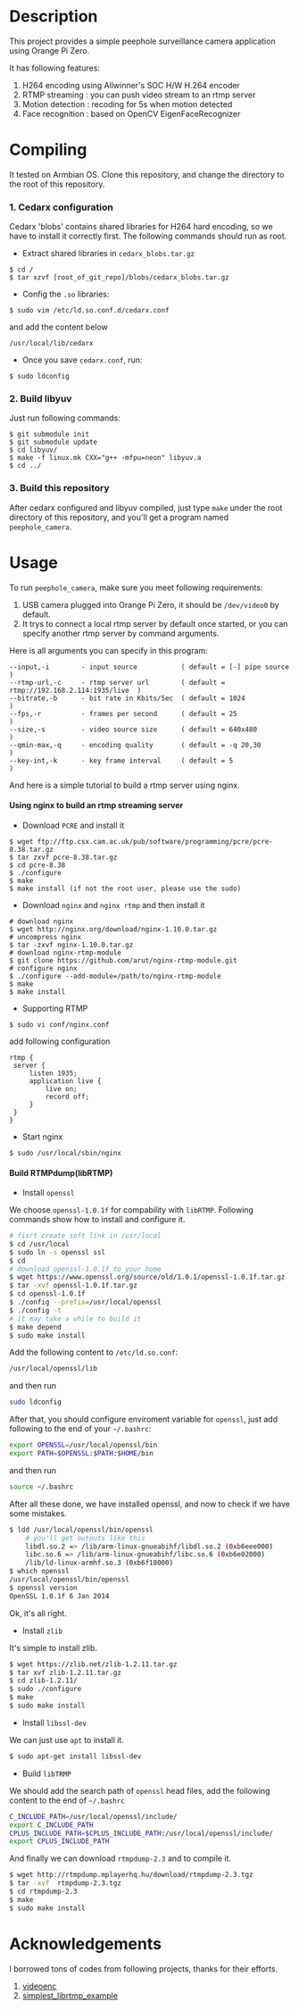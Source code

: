 # Description

This project provides a simple peephole surveillance camera application using Orange Pi Zero.

It has following features:
1. H264 encoding using Allwinner's SOC H/W H.264 encoder
2. RTMP streaming : you can push video stream to an rtmp server
3. Motion detection : recoding for 5s when motion detected
4. Face recognition : based on OpenCV EigenFaceRecognizer


#  Compiling

It tested on Armbian OS. Clone this repository, and change the directory to the root of this repository.

### 1. Cedarx configuration
Cedarx 'blobs' contains shared libraries for H264 hard encoding, so we have to install it correctly first. The following commands should run as root.
- Extract shared libraries in `cedarx_blobs.tar.gz`
```shell
$ cd /
$ tar xzvf [root_of_git_repo]/blobs/cedarx_blobs.tar.gz
```
- Config the `.so` libraries:
```shell
$ sudo vim /etc/ld.so.conf.d/cedarx.conf
```
and add the content below
```shell
/usr/local/lib/cedarx
```
- Once you save `cedarx.conf`, run:
```shell
$ sudo ldconfig
```

### 2. Build libyuv
Just run following commands:
```shell
$ git submodule init
$ git submodule update
$ cd libyuv/
$ make -f linux.mk CXX="g++ -mfpu=neon" libyuv.a
$ cd ../
```

### 3. Build this repository
After cedarx configured and libyuv compiled, just type `make` under the root directory of this repository, and you'll get a program named `peephole_camera`.

# Usage

To run `peephole_camera`, make sure you meet following requirements:

1. USB camera plugged into Orange Pi Zero, it should be `/dev/video0` by default.
2. It trys to connect a local rtmp server by default once started, or you can specify another rtmp server by command arguments.

Here is all arguments you can specify in this program:
```
--input,-i        - input source           ( default = [-] pipe source                 )
--rtmp-url,-c     - rtmp server url        ( default = rtmp://192.168.2.114:1935/live  )
--bitrate,-b      - bit rate in Kbits/Sec  ( default = 1024                            )
--fps,-r          - frames per second      ( default = 25                              )
--size,-s         - video source size      ( default = 640x480                         )
--qmin-max,-q     - encoding quality       ( default = -q 20,30                        )
--key-int,-k      - key frame interval     ( default = 5                               )
```

And here is a simple tutorial to build a rtmp server using nginx.
#### Using nginx to build an rtmp streaming server
- Download `PCRE` and install it

```shell
$ wget ftp://ftp.csx.cam.ac.uk/pub/software/programming/pcre/pcre-8.38.tar.gz
$ tar zxvf pcre-8.38.tar.gz
$ cd pcre-8.38
$ ./configure
$ make
$ make install (if not the root user, please use the sudo)
```
- Download `nginx` and `nginx rtmp` and then install it

```shell
# download nginx
$ wget http://nginx.org/download/nginx-1.10.0.tar.gz  
# uncompress nginx
$ tar -zxvf nginx-1.10.0.tar.gz
# download nginx-rtmp-module
$ git clone https://github.com/arut/nginx-rtmp-module.git
# configure nginx
$ ./configure --add-module=/path/to/nginx-rtmp-module
$ make
$ make install
```
- Supporting RTMP

```
$ sudo vi conf/nginx.conf
```
add following configuration
```
rtmp {
 server {
     listen 1935;
     application live {
         live on;
         record off;
     }
 }
}
```
- Start nginx

```
$ sudo /usr/local/sbin/nginx
```

#### Build RTMPdump(libRTMP)
- Install `openssl`

We choose `openssl-1.0.1f` for compability with `libRTMP`. Following commands show how to install and configure it.

``` bash
# fisrt create soft link in /usr/local
$ cd /usr/local
$ sudo ln -s openssl ssl
$ cd
# download openssl-1.0.1f to your home
$ wget https://www.openssl.org/source/old/1.0.1/openssl-1.0.1f.tar.gz
$ tar -xvf openssl-1.0.1f.tar.gz
$ cd openssl-1.0.1f
$ ./config --prefix=/usr/local/openssl
$ ./config -t
# it may take a while to build it
$ make depend
$ sudo make install
```

Add the following content to `/etc/ld.so.conf`:
```bash
/usr/local/openssl/lib
```
and then run
```bash
sudo ldconfig
```

After that, you should configure enviroment variable for `openssl`, just add following to the end of your `~/.bashrc`:
```bash
export OPENSSL=/usr/local/openssl/bin
export PATH=$OPENSSL:$PATH:$HOME/bin
```
and then run
```bash
source ~/.bashrc
```
After all these done, we have installed openssl, and now to check if we have some mistakes.
```bash
$ ldd /usr/local/openssl/bin/openssl
    # you'll get outputs like this
    libdl.so.2 => /lib/arm-linux-gnueabihf/libdl.so.2 (0xb6eee000)
    libc.so.6 => /lib/arm-linux-gnueabihf/libc.so.6 (0xb6e02000)
    /lib/ld-linux-armhf.so.3 (0xb6f18000)
$ which openssl
/usr/local/openssl/bin/openssl
$ openssl version
OpenSSL 1.0.1f 6 Jan 2014
```
Ok, it's all right.

- Install `zlib`

It's simple to install zlib.
```bash
$ wget https://zlib.net/zlib-1.2.11.tar.gz
$ tar xvf zlib-1.2.11.tar.gz
$ cd zlib-1.2.11/
$ sudo ./configure
$ make
$ sudo make install
```

- Install `libssl-dev`

We can just use `apt` to install it.
```bash
$ sudo apt-get install libssl-dev
```

- Build `libTRMP`

We should add the search path of `openssl` head files, add the following content to the end of `~/.bashrc`
```bash
C_INCLUDE_PATH=/usr/local/openssl/include/
export C_INCLUDE_PATH
CPLUS_INCLUDE_PATH=$CPLUS_INCLUDE_PATH:/usr/local/openssl/include/
export CPLUS_INCLUDE_PATH
```

And finally we can download `rtmpdump-2.3` and to compile it.
```bash
$ wget http://rtmpdump.mplayerhq.hu/download/rtmpdump-2.3.tgz
$ tar -xvf  rtmpdump-2.3.tgz
$ cd rtmpdump-2.3
$ make
$ sudo make install
```





# Acknowledgements
I borrowed tons of codes from following projects, thanks for their efforts.

1. [videoenc](https://github.com/rosimildo/videoenc)
2. [simplest_librtmp_example](https://github.com/leixiaohua1020/simplest_librtmp_example)

